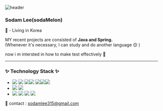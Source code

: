 
![header](https://capsule-render.vercel.app/api?type=waving&height=200&text=Hi%20there,%20It's%20Sodam%20here&fontAlign=50&fontSize=60&fontAlignY=50&color=gradient)

### Sodam Lee(sodaMelon)
📍 - Living in Korea  

MY recent projects are consisted of **Java and Spring.**  
(Whenever it's necessary, I can study and do another language 😊 ) 

now i m intersted in how to make test effectively 👀


---------------
#### 

<h3>✨ Technology Stack ✨</h3>

- <img src="https://img.shields.io/badge/-Java-orange"/> <img src="https://img.shields.io/badge/-SpringBoot-brightgreen"/> <img src="https://img.shields.io/badge/-JPA-brightgreen"/><img src="https://img.shields.io/badge/-MySQL-navy"/> <img src="https://img.shields.io/badge/-Spring Rest Docs-brightgreen"/><img src="https://img.shields.io/badge/-MySQL-navy"/><img src="https://img.shields.io/badge/-Git-black"/>    
- <img src="https://img.shields.io/badge/-HTML5-orange"/> <img src="https://img.shields.io/badge/-CSS3-BLUE"/>  
- <img src="https://img.shields.io/badge/-Python-blue"/>   <img src="https://img.shields.io/badge/-JavaScript-yellow"/> <img src="https://img.shields.io/badge/-Node.js-green"/> 
  <img src="https://img.shields.io/badge/-Express.js-green"/> 

 


📧 contact : sodamlee315@gmail.com
  
